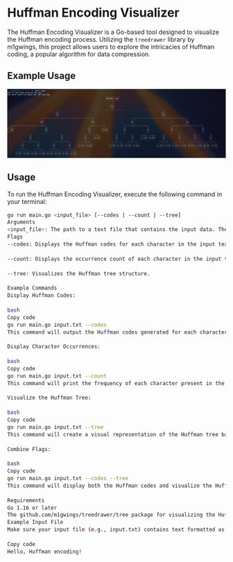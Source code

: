 # Huffman Encoding Visualizer

The Huffman Encoding Visualizer is a Go-based tool designed to visualize the Huffman encoding process. Utilizing the `treedrawer` library by m1gwings, this project allows users to explore the intricacies of Huffman coding, a popular algorithm for data compression.

## Example Usage
<p align="center"><img src="./photos-docs/s2.png" /></a></p>

## Usage

To run the Huffman Encoding Visualizer, execute the following command in your terminal:

```bash
go run main.go <input_file> [--codes | --count | --tree]
Arguments
<input_file>: The path to a text file that contains the input data. The first line of the file will be read as the input string for Huffman encoding.
Flags
--codes: Displays the Huffman codes for each character in the input text.

--count: Displays the occurrence count of each character in the input text.

--tree: Visualizes the Huffman tree structure.

Example Commands
Display Huffman Codes:

bash
Copy code
go run main.go input.txt --codes
This command will output the Huffman codes generated for each character based on the input text in input.txt.

Display Character Occurrences:

bash
Copy code
go run main.go input.txt --count
This command will print the frequency of each character present in the input text.

Visualize the Huffman Tree:

bash
Copy code
go run main.go input.txt --tree
This command will create a visual representation of the Huffman tree based on the input text.

Combine Flags:

bash
Copy code
go run main.go input.txt --codes --tree
This command will display both the Huffman codes and visualize the Huffman tree.

Requirements
Go 1.16 or later
The github.com/m1gwings/treedrawer/tree package for visualizing the Huffman tree.
Example Input File
Make sure your input file (e.g., input.txt) contains text formatted as follows:

Copy code
Hello, Huffman encoding!
